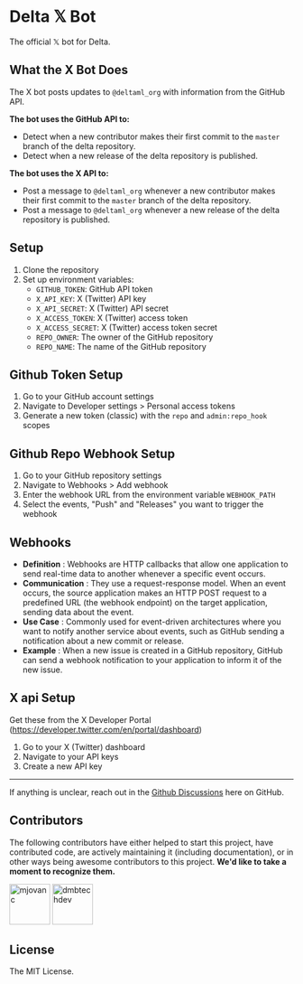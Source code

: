 # Delta 𝕏 Bot

The official 𝕏 bot for Delta.

## What the X Bot Does

The X bot posts updates to `@deltaml_org` with information from the GitHub API.

**The bot uses the GitHub API to:**

- Detect when a new contributor makes their first commit to the `master` branch of the delta repository.
- Detect when a new release of the delta repository is published.

**The bot uses the X API to:**

- Post a message to `@deltaml_org` whenever a new contributor makes their first commit to the `master` branch of the delta repository.
- Post a message to `@deltaml_org` whenever a new release of the delta repository is published.

## Setup

1. Clone the repository
2. Set up environment variables:
   - `GITHUB_TOKEN`: GitHub API token
   - `X_API_KEY`: X (Twitter) API key
   - `X_API_SECRET`: X (Twitter) API secret
   - `X_ACCESS_TOKEN`: X (Twitter) access token
   - `X_ACCESS_SECRET`: X (Twitter) access token secret
   - `REPO_OWNER`: The owner of the GitHub repository
   - `REPO_NAME`: The name of the GitHub repository

## Github Token Setup

1. Go to your GitHub account settings
2. Navigate to Developer settings > Personal access tokens
3. Generate a new token (classic) with the `repo` and `admin:repo_hook` scopes

## Github Repo Webhook Setup

1. Go to your GitHub repository settings
2. Navigate to Webhooks > Add webhook
3. Enter the webhook URL from the environment variable `WEBHOOK_PATH`
4. Select the events, "Push" and "Releases" you want to trigger the webhook

## Webhooks

* **Definition** : Webhooks are HTTP callbacks that allow one application to send real-time data to another whenever a specific event occurs.
* **Communication** : They use a request-response model. When an event occurs, the source application makes an HTTP POST request to a predefined URL (the webhook endpoint) on the target application, sending data about the event.
* **Use Case** : Commonly used for event-driven architectures where you want to notify another service about events, such as GitHub sending a notification about a new commit or release.
* **Example** : When a new issue is created in a GitHub repository, GitHub can send a webhook notification to your application to inform it of the new issue.

## X api Setup

Get these from the X Developer Portal (https://developer.twitter.com/en/portal/dashboard)

1. Go to your X (Twitter) dashboard
2. Navigate to your API keys
3. Create a new API key

---



If anything is unclear, reach out in the [Github Discussions](https://github.com/orgs/delta-rs/discussions/categories/general) here on GitHub.


## Contributors

The following contributors have either helped to start this project, have contributed
code, are actively maintaining it (including documentation), or in other ways
being awesome contributors to this project. **We'd like to take a moment to recognize them.**

[<img src="https://github.com/mjovanc.png?size=72" alt="mjovanc" width="72">](https://github.com/mjovanc)
[<img src="https://github.com/dmbtechdev.png?size=72" alt="dmbtechdev" width="72">](https://github.com/dmbtechdev)

## License

The MIT License.
